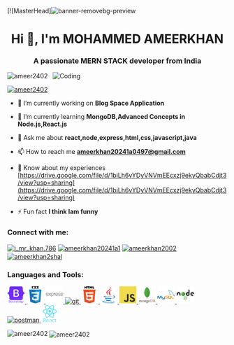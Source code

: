 [![MasterHead]![banner-removebg-preview](https://github.com/user-attachments/assets/53c9da47-1ea7-46b3-8bb4-f16b4514e236)


<h1 align="center">Hi 👋, I'm MOHAMMED AMEERKHAN</h1>
<h3 align="center">A passionate MERN STACK developer from India</h3>

<img align="right" alt="Coding" width="400" src="https://cdn.dribbble.com/users/116207..."/>

<p align="left"> <img src="https://komarev.com/ghpvc/?username=ameer2402&label=Profile%20views&color=0e75b6&style=flat" alt="ameer2402" /> </p>

<p align="left"> <a href="https://github.com/ryo-ma/github-profile-trophy"><img src="https://github-profile-trophy.vercel.app/?username=ameer2402" alt="ameer2402" /></a> </p>

- 🔭 I’m currently working on **Blog Space Application**

- 🌱 I’m currently learning **MongoDB,Advanced Concepts in Node.js,React.js**

- 💬 Ask me about **react,node,express,html,css,javascript,java**

- 📫 How to reach me **ameerkhan20241a0497@gmail.com**

- 📄 Know about my experiences [https://drive.google.com/file/d/1biLh6vYDyVNVmEEcxzj9ekyQbabCdjt3/view?usp=sharing](https://drive.google.com/file/d/1biLh6vYDyVNVmEEcxzj9ekyQbabCdjt3/view?usp=sharing)

- ⚡ Fun fact **I think Iam funny**

<h3 align="left">Connect with me:</h3>
<p align="left">
<a href="https://instagram.com/i_mr_khan.786" target="blank"><img align="center" src="https://raw.githubusercontent.com/rahuldkjain/github-profile-readme-generator/master/src/images/icons/Social/instagram.svg" alt="i_mr_khan.786" height="30" width="40" /></a>
<a href="https://www.hackerrank.com/ameerkhan20241a1" target="blank"><img align="center" src="https://raw.githubusercontent.com/rahuldkjain/github-profile-readme-generator/master/src/images/icons/Social/hackerrank.svg" alt="ameerkhan20241a1" height="30" width="40" /></a>
<a href="https://www.leetcode.com/ameerkhan2002" target="blank"><img align="center" src="https://raw.githubusercontent.com/rahuldkjain/github-profile-readme-generator/master/src/images/icons/Social/leet-code.svg" alt="ameerkhan2002" height="30" width="40" /></a>
<a href="https://auth.geeksforgeeks.org/user/ameerkhan2shal" target="blank"><img align="center" src="https://raw.githubusercontent.com/rahuldkjain/github-profile-readme-generator/master/src/images/icons/Social/geeks-for-geeks.svg" alt="ameerkhan2shal" height="30" width="40" /></a>
</p>

<h3 align="left">Languages and Tools:</h3>
<p align="left"> <a href="https://getbootstrap.com" target="_blank" rel="noreferrer"> <img src="https://raw.githubusercontent.com/devicons/devicon/master/icons/bootstrap/bootstrap-plain-wordmark.svg" alt="bootstrap" width="40" height="40"/> </a> <a href="https://www.w3schools.com/css/" target="_blank" rel="noreferrer"> <img src="https://raw.githubusercontent.com/devicons/devicon/master/icons/css3/css3-original-wordmark.svg" alt="css3" width="40" height="40"/> </a> <a href="https://expressjs.com" target="_blank" rel="noreferrer"> <img src="https://raw.githubusercontent.com/devicons/devicon/master/icons/express/express-original-wordmark.svg" alt="express" width="40" height="40"/> </a> <a href="https://git-scm.com/" target="_blank" rel="noreferrer"> <img src="https://www.vectorlogo.zone/logos/git-scm/git-scm-icon.svg" alt="git" width="40" height="40"/> </a> <a href="https://www.w3.org/html/" target="_blank" rel="noreferrer"> <img src="https://raw.githubusercontent.com/devicons/devicon/master/icons/html5/html5-original-wordmark.svg" alt="html5" width="40" height="40"/> </a> <a href="https://www.java.com" target="_blank" rel="noreferrer"> <img src="https://raw.githubusercontent.com/devicons/devicon/master/icons/java/java-original.svg" alt="java" width="40" height="40"/> </a> <a href="https://developer.mozilla.org/en-US/docs/Web/JavaScript" target="_blank" rel="noreferrer"> <img src="https://raw.githubusercontent.com/devicons/devicon/master/icons/javascript/javascript-original.svg" alt="javascript" width="40" height="40"/> </a> <a href="https://www.mongodb.com/" target="_blank" rel="noreferrer"> <img src="https://raw.githubusercontent.com/devicons/devicon/master/icons/mongodb/mongodb-original-wordmark.svg" alt="mongodb" width="40" height="40"/> </a> <a href="https://www.mysql.com/" target="_blank" rel="noreferrer"> <img src="https://raw.githubusercontent.com/devicons/devicon/master/icons/mysql/mysql-original-wordmark.svg" alt="mysql" width="40" height="40"/> </a> <a href="https://nodejs.org" target="_blank" rel="noreferrer"> <img src="https://raw.githubusercontent.com/devicons/devicon/master/icons/nodejs/nodejs-original-wordmark.svg" alt="nodejs" width="40" height="40"/> </a> <a href="https://postman.com" target="_blank" rel="noreferrer"> <img src="https://www.vectorlogo.zone/logos/getpostman/getpostman-icon.svg" alt="postman" width="40" height="40"/> </a> <a href="https://reactjs.org/" target="_blank" rel="noreferrer"> <img src="https://raw.githubusercontent.com/devicons/devicon/master/icons/react/react-original-wordmark.svg" alt="react" width="40" height="40"/> </a> </p>

<p><img align="left" src="https://github-readme-stats.vercel.app/api/top-langs?username=ameer2402&show_icons=true&locale=en&layout=compact" alt="ameer2402" /></p>

<p>&nbsp;<img align="center" src="https://github-readme-stats.vercel.app/api?username=ameer2402&show_icons=true&locale=en" alt="ameer2402" /></p>
